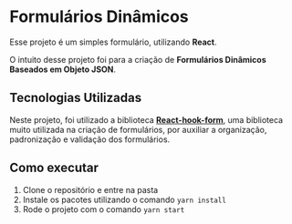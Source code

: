 # Formulários Dinâmicos

Esse projeto é um simples formulário, utilizando **React**.

O intuito desse projeto foi para a criação de **Formulários Dinâmicos Baseados em Objeto JSON**.

## Tecnologias Utilizadas ##
Neste projeto, foi utilizado a biblioteca [**React-hook-form**](https://react-hook-form.com/), uma biblioteca muito utilizada na criação de formulários, por auxiliar a organização, padronização e validação dos formulários.

## Como executar

1. Clone o repositório e entre na pasta
2. Instale os pacotes utilizando o comando `yarn install`
3. Rode o projeto com o comando `yarn start`
